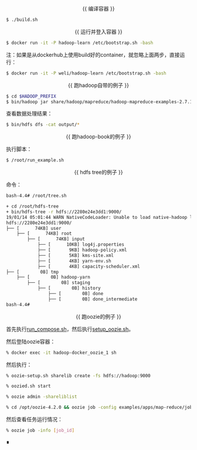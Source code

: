 
<p align="center"> {{ 编译容器 }} </p>

```bash
$ ./build.sh
```

<p align="center"> {{ 运行并登入容器 }} </p>

```bash
$ docker run -it -P hadoop-learn /etc/bootstrap.sh -bash
```

注：如果是从dockerhub上使用build好的container，就忽略上面两步，直接运行：

```bash
$ docker run -it -P weli/hadoop-learn /etc/bootstrap.sh -bash
```

<p align="center"> {{ 跑hadoop自带的例子 }} </p>

```bash
$ cd $HADOOP_PREFIX
$ bin/hadoop jar share/hadoop/mapreduce/hadoop-mapreduce-examples-2.7.1.jar grep input output 'dfs[a-z.]+'
```

查看数据处理结果：

```bash
$ bin/hdfs dfs -cat output/*
```

<p align="center"> {{ 跑hadoop-book的例子 }} </p>

执行脚本：

```bash
$ /root/run_example.sh
```

<p align="center"> {{ hdfs tree的例子 }} </p>

命令：

```bash
bash-4.4# /root/tree.sh
```

```bash
+ cd /root/hdfs-tree
+ bin/hdfs-tree -r hdfs://2280e24e3dd1:9000/
19/01/14 05:01:44 WARN NativeCodeLoader: Unable to load native-hadoop library for your platform... using builtin-java classes where applicable
hdfs://2280e24e3dd1:9000/
├── [      74KB] user
	├── [      74KB] root
		├── [      74KB] input
			├── [      10KB] log4j.properties
			├── [       9KB] hadoop-policy.xml
			├── [       5KB] kms-site.xml
			├── [       4KB] yarn-env.sh
			├── [       4KB] capacity-scheduler.xml
├── [        0B] tmp
	├── [        0B] hadoop-yarn
		├── [        0B] staging
			├── [        0B] history
				├── [        0B] done
				├── [        0B] done_intermediate
bash-4.4#
```

<p align="center"> {{ 跑oozie的例子 }} </p>

首先执行[run_compose.sh](https://github.com/liweinan/hadoop-docker/blob/master/run_compose.sh)，然后执行[setup_oozie.sh](https://github.com/liweinan/hadoop-docker/blob/master/setup_oozie.sh)。

然后登陆oozie容器：

```bash
% docker exec -it hadoop-docker_oozie_1 sh
```

然后执行：

```bash
% oozie-setup.sh sharelib create -fs hdfs://hadoop:9000
```

```bash
% oozied.sh start
```

```bash
% oozie admin -shareliblist
```

```bash
% cd /opt/oozie-4.2.0 && oozie job -config examples/apps/map-reduce/job.properties -run
```

然后查看任务运行情况：

```bash
% oozie job -info [job_id]
```

∎
